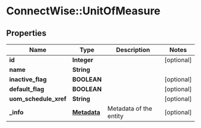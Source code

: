 # ConnectWise::UnitOfMeasure

## Properties
Name | Type | Description | Notes
------------ | ------------- | ------------- | -------------
**id** | **Integer** |  | [optional] 
**name** | **String** |  | 
**inactive_flag** | **BOOLEAN** |  | [optional] 
**default_flag** | **BOOLEAN** |  | [optional] 
**uom_schedule_xref** | **String** |  | [optional] 
**_info** | [**Metadata**](Metadata.md) | Metadata of the entity | [optional] 


